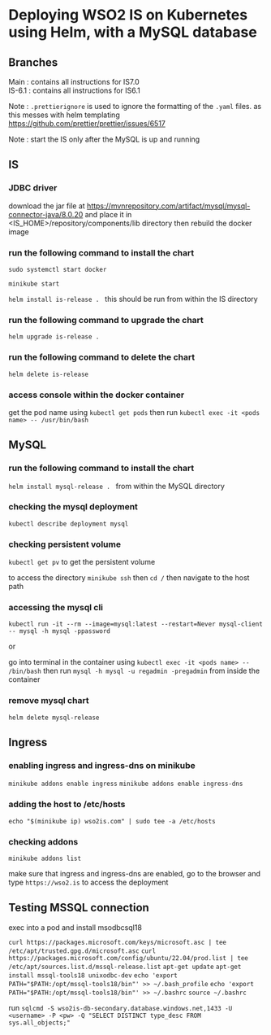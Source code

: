 # Deploying WSO2 IS on Kubernetes using Helm, with a MySQL database

## Branches

Main : contains all instructions for IS7.0 <br>
IS-6.1 : contains all instructions for IS6.1

Note : `.prettierignore` is used to ignore the formatting of the `.yaml` files. as this messes with helm templating
https://github.com/prettier/prettier/issues/6517

Note : start the IS only after the MySQL is up and running

## IS

### JDBC driver

download the jar file at https://mvnrepository.com/artifact/mysql/mysql-connector-java/8.0.20
and place it in <IS_HOME>/repository/components/lib directory
then rebuild the docker image

### run the following command to install the chart

`sudo systemctl start docker`

`minikube start`

`helm install is-release . ` this should be run from within the IS directory

### run the following command to upgrade the chart

`helm upgrade is-release . `

### run the following command to delete the chart

`helm delete is-release`

### access console within the docker container

get the pod name using `kubectl get pods` then run
`kubectl exec -it <pods name> -- /usr/bin/bash`

## MySQL

### run the following command to install the chart

`helm install mysql-release . ` from within the MySQL directory

### checking the mysql deployment

`kubectl describe deployment mysql`

### checking persistent volume

`kubectl get pv` to get the persistent volume

to access the directory
`minikube ssh` then `cd /` then navigate to the host path

### accessing the mysql cli

`kubectl run -it --rm --image=mysql:latest --restart=Never mysql-client -- mysql -h mysql -ppassword`

or

go into terminal in the container using `kubectl exec -it <pods name> -- /bin/bash` then run
`mysql -h mysql -u regadmin -pregadmin` from inside the container

### remove mysql chart

`helm delete mysql-release`

## Ingress

### enabling ingress and ingress-dns on minikube

`minikube addons enable ingress`
`minikube addons enable ingress-dns`

### adding the host to /etc/hosts

`echo "$(minikube ip) wso2is.com" | sudo tee -a /etc/hosts`

### checking addons

`minikube addons list`

make sure that ingress and ingress-dns are enabled, go to the browser and type `https://wso2.is` to access the deployment

## Testing MSSQL connection

exec into a pod and install msodbcsql18

`curl https://packages.microsoft.com/keys/microsoft.asc | tee /etc/apt/trusted.gpg.d/microsoft.asc`
`curl https://packages.microsoft.com/config/ubuntu/22.04/prod.list | tee /etc/apt/sources.list.d/mssql-release.list`
`apt-get update`
`apt-get install mssql-tools18 unixodbc-dev`
`echo 'export PATH="$PATH:/opt/mssql-tools18/bin"' >> ~/.bash_profile`
`echo 'export PATH="$PATH:/opt/mssql-tools18/bin"' >> ~/.bashrc`
`source ~/.bashrc`

run `sqlcmd -S wso2is-db-secondary.database.windows.net,1433 -U <username> -P <pw> -Q "SELECT DISTINCT type_desc FROM sys.all_objects;"`
